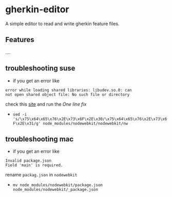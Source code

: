 # gherkin-editor
A simple editor to read and write gherkin feature files.

## Features
....

## troubleshooting suse
- if you get an error like 
```
error while loading shared libraries: libudev.so.0: can
not open shared object file: No such file or directory
```
check this [site](https://github.com/rogerwang/node-webkit/wiki/The-solution-of-lacking-libudev.so.0) and run the *One line fix*
- `sed -i 's/\x75\x64\x65\x76\x2E\x73\x6F\x2E\x30/\x75\x64\x65\x76\x2E\x73\x6F\x2E\x31/g' node_modules/nodewebkit/nodewebkit/nw`

## troubleshooting mac
- if you get an error like
```
Invalid package.json 
Field 'main' is required.
```
rename `packag.json` in `nodewebkit`
- `mv node_modules/nodewebkit/package.json node_modules/nodewebkit/_package.json`
